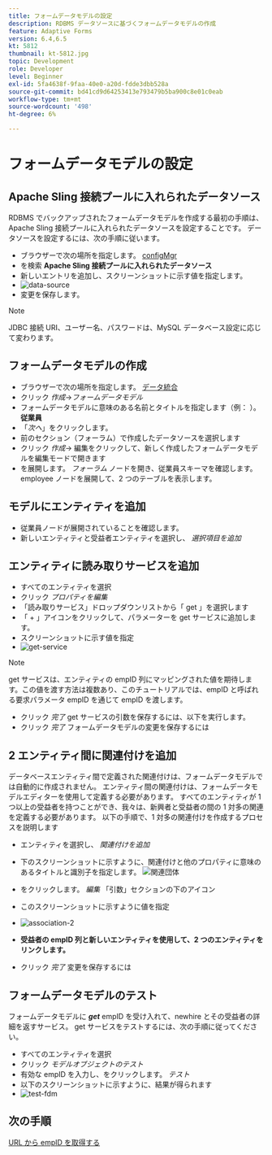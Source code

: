 ```yaml
---
title: フォームデータモデルの設定
description: RDBMS データソースに基づくフォームデータモデルの作成
feature: Adaptive Forms
version: 6.4,6.5
kt: 5812
thumbnail: kt-5812.jpg
topic: Development
role: Developer
level: Beginner
exl-id: 5fa4638f-9faa-40e0-a20d-fdde3dbb528a
source-git-commit: bd41cd9d64253413e793479b5ba900c8e01c0eab
workflow-type: tm+mt
source-wordcount: '498'
ht-degree: 6%

---
```


# フォームデータモデルの設定

## Apache Sling 接続プールに入れられたデータソース

RDBMS でバックアップされたフォームデータモデルを作成する最初の手順は、Apache Sling 接続プールに入れられたデータソースを設定することです。 データソースを設定するには、次の手順に従います。

* ブラウザーで次の場所を指定します。 [configMgr](http://localhost:4502/system/console/configMgr)
* を検索 **Apache Sling 接続プールに入れられたデータソース**
* 新しいエントリを追加し、スクリーンショットに示す値を指定します。
* ![data-source](assets/data-source.png)
* 変更を保存します。

>[!NOTE]
>JDBC 接続 URI、ユーザー名、パスワードは、MySQL データベース設定に応じて変わります。


## フォームデータモデルの作成

* ブラウザーで次の場所を指定します。 [データ統合](http://localhost:4502/aem/forms.html/content/dam/formsanddocuments-fdm)
* クリック _作成_->_フォームデータモデル_
* フォームデータモデルに意味のある名前とタイトルを指定します（例： ）。 **従業員**
* 「_次へ_」をクリックします。
* 前のセクション（フォーラム）で作成したデータソースを選択します
* クリック _作成_-> 編集をクリックして、新しく作成したフォームデータモデルを編集モードで開きます
* を展開します。 _フォーラム_ ノードを開き、従業員スキーマを確認します。 employee ノードを展開して、2 つのテーブルを表示します。

## モデルにエンティティを追加

* 従業員ノードが展開されていることを確認します。
* 新しいエンティティと受益者エンティティを選択し、 _選択項目を追加_

## エンティティに読み取りサービスを追加

* すべてのエンティティを選択
* クリック _プロパティを編集_
* 「読み取りサービス」ドロップダウンリストから「 get 」を選択します
* 「 + 」アイコンをクリックして、パラメーターを get サービスに追加します。
* スクリーンショットに示す値を指定
* ![get-service](assets/get-service.png)
>[!NOTE]
> get サービスは、エンティティの empID 列にマッピングされた値を期待します。この値を渡す方法は複数あり、このチュートリアルでは、empID と呼ばれる要求パラメータ empID を通じて empID を渡します。
* クリック _完了_ get サービスの引数を保存するには、以下を実行します。
* クリック _完了_ フォームデータモデルの変更を保存するには

## 2 エンティティ間に関連付けを追加

データベースエンティティ間で定義された関連付けは、フォームデータモデルでは自動的に作成されません。 エンティティ間の関連付けは、フォームデータモデルエディターを使用して定義する必要があります。 すべてのエンティティが 1 つ以上の受益者を持つことができ、我々は、新興者と受益者の間の 1 対多の関連を定義する必要があります。
以下の手順で、1 対多の関連付けを作成するプロセスを説明します

* エンティティを選択し、 _関連付けを追加_
* 下のスクリーンショットに示すように、関連付けと他のプロパティに意味のあるタイトルと識別子を指定します。
   ![関連団体](assets/association-entities-1.png)

* をクリックします。 _編集_ 「引数」セクションの下のアイコン

* このスクリーンショットに示すように値を指定
* ![association-2](assets/association-entities.png)
* **受益者の empID 列と新しいエンティティを使用して、2 つのエンティティをリンクします。**
* クリック _完了_ 変更を保存するには

## フォームデータモデルのテスト

フォームデータモデルに **_get_** empID を受け入れて、newhire とその受益者の詳細を返すサービス。 get サービスをテストするには、次の手順に従ってください。

* すべてのエンティティを選択
* クリック _モデルオブジェクトのテスト_
* 有効な empID を入力し、をクリックします。 _テスト_
* 以下のスクリーンショットに示すように、結果が得られます
* ![test-fdm](assets/test-form-data-model.png)

## 次の手順

[URL から empID を取得する](./get-request-parameter.md)